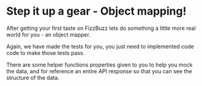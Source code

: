 # Step it up a gear - Object mapping!

After getting your first taste on FizzBuzz lets do something a little more real world for you - an object mapper.

Again, we have made the tests for you, you just need to implemented code code to make those tests pass.

There are some helper functions properties given to you to help you mock the data, and for reference an entire API response so that you can see the structure of the data.
